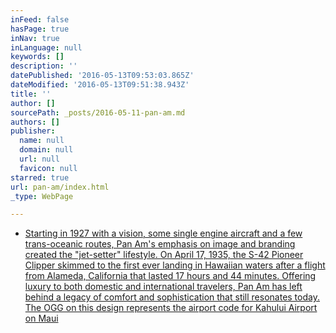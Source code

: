 ```yaml
---
inFeed: false
hasPage: true
inNav: true
inLanguage: null
keywords: []
description: ''
datePublished: '2016-05-13T09:53:03.865Z'
dateModified: '2016-05-13T09:51:38.943Z'
title: ''
author: []
sourcePath: _posts/2016-05-11-pan-am.md
authors: []
publisher:
  name: null
  domain: null
  url: null
  favicon: null
starred: true
url: pan-am/index.html
_type: WebPage

---
```

* [Starting in 1927 with a vision, some single engine aircraft and a few trans-oceanic routes, Pan Am's emphasis on image and branding created the "jet-setter" lifestyle. On April 17, 1935, the S-42 Pioneer Clipper skimmed to the first ever landing in Hawaiian waters after a flight from Alameda, California that lasted 17 hours and 44 minutes. Offering luxury to both domestic and international travelers, Pan Am has left behind a legacy of comfort and sophistication that still resonates today. The OGG on this design represents the airport code for Kahului Airport on Maui][0]

[0]: null